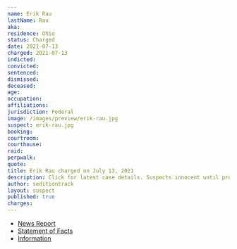 ```yaml
---
name: Erik Rau
lastName: Rau
aka:
residence: Ohio
status: Charged
date: 2021-07-13
charged: 2021-07-13
indicted:
convicted:
sentenced:
dismissed:
deceased:
age:
occupation:
affiliations:
jurisdiction: Federal
image: /images/preview/erik-rau.jpg
suspect: erik-rau.jpg
booking:
courtroom:
courthouse:
raid:
perpwalk:
quote:
title: Erik Rau charged on July 13, 2021
description: Click for latest case details. Suspects innocent until proven guilty.
author: seditiontrack
layout: suspect
published: true
charges:
---
```


- [News Report](https://www.nbc4i.com/news/local-news/columbus/central-ohio-resident-arrested-in-jan-6-breach-of-u-s-capitol/)
- [Statement of Facts](https://www.justice.gov/usao-dc/case-multi-defendant/file/1412526/download)
- [Information](https://www.justice.gov/usao-dc/case-multi-defendant/file/1412531/download)
